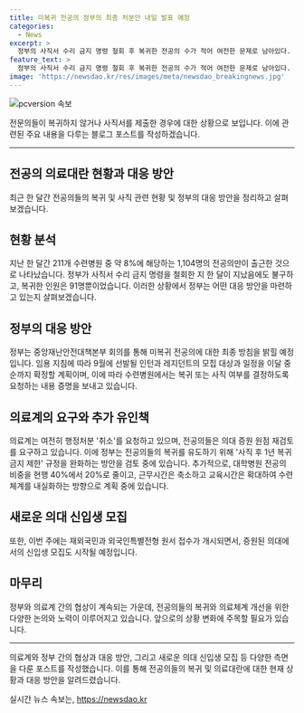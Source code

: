 ```yaml
---
title: 미복귀 전공의 정부의 최종 처분안 내일 발표 예정
categories:
  - News
excerpt: >
  정부의 사직서 수리 금지 명령 철회 후 복귀한 전공의 수가 적어 여전한 문제로 남아있다. 복귀유인책으로 사직 후 1년 복귀 금지 제한을 완화하고, 대학병원 전공의 비중을 줄이며 수련 체계를 개선하는 방침을 밝혔으나, 여전한 의료계 요구와 협상이 남아있다. 9월에는 새로운 인턴과 레지던트를 모집할 예정이며, 재외국민과 외국인 특별전형 원서 접수가 개시되어 의대 신입생 모집도 진행된다. 전체의 8% 정도만 복귀한 상황에서 미복귀 전공의에 대한 최종 방침을 내일(8일) 확정할 예정이다.
feature_text: >
  정부의 사직서 수리 금지 명령 철회 후 복귀한 전공의 수가 적어 여전한 문제로 남아있다. 복귀유인책으로 사직 후 1년 복귀 금지 제한을 완화하고, 대학병원 전공의 비중을 줄이며 수련 체계를 개선하는 방침을 밝혔으나, 여전한 의료계 요구와 협상이 남아있다. 9월에는 새로운 인턴과 레지던트를 모집할 예정이며, 재외국민과 외국인 특별전형 원서 접수가 개시되어 의대 신입생 모집도 진행된다. 전체의 8% 정도만 복귀한 상황에서 미복귀 전공의에 대한 최종 방침을 내일(8일) 확정할 예정이다.
image: 'https://newsdao.kr/res/images/meta/newsdao_breakingnews.jpg'
---
```


<p><img src="https://newsdao.kr/res/images/meta/newsdao_breakingnews.jpg" alt="pcversion 속보" /></p>

<p>전문의들이 복귀하지 않거나 사직서를 제출한 경우에 대한 상황으로 보입니다. 이에 관련된 주요 내용을 다루는 블로그 포스트를 작성하겠습니다. </p>

<hr />

<h2 data-ke-size="size26">전공의 의료대란 현황과 대응 방안</h2>

<p data-ke-size="size16">최근 한 달간 전공의들의 복귀 및 사직 관련 현황 및 정부의 대응 방안을 정리하고 살펴보겠습니다.</p>

<h2 data-ke-size="size26">현황 분석</h2>

<p data-ke-size="size16">지난 한 달간 211개 수련병원 중 약 8%에 해당하는 1,104명의 전공의만이 출근한 것으로 나타났습니다. 정부가 사직서 수리 금지 명령을 철회한 지 한 달이 지났음에도 불구하고, 복귀한 인원은 91명뿐이었습니다. 이러한 상황에서 정부는 어떤 대응 방안을 마련하고 있는지 살펴보겠습니다.</p>

<h2 data-ke-size="size26">정부의 대응 방안</h2>

<p data-ke-size="size16">정부는 중앙재난안전대책본부 회의를 통해 미복귀 전공의에 대한 최종 방침을 밝힐 예정입니다. 임용 지침에 따라 9월에 선발될 인턴과 레지던트의 모집 대상과 일정을 이달 중순까지 확정할 계획이며, 이에 따라 수련병원에서는 복귀 또는 사직 여부를 결정하도록 요청하는 내용 증명을 보내고 있습니다.</p>

<h2 data-ke-size="size26">의료계의 요구와 추가 유인책</h2>

<p data-ke-size="size16">의료계는 여전히 행정처분 '취소'를 요청하고 있으며, 전공의들은 의대 증원 원점 재검토를 요구하고 있습니다. 이에 정부는 전공의들의 복귀를 유도하기 위해 '사직 후 1년 복귀 금지 제한' 규정을 완화하는 방안을 검토 중에 있습니다. 추가적으로, 대학병원 전공의 비중을 현행 40%에서 20%로 줄이고, 근무시간은 축소하고 교육시간은 확대하여 수련 체계를 내실화하는 방향으로 계획 중에 있습니다.</p>

<h2 data-ke-size="size26">새로운 의대 신입생 모집</h2>

<p data-ke-size="size16">또한, 이번 주에는 재외국민과 외국인특별전형 원서 접수가 개시되면서, 증원된 의대에서의 신입생 모집도 시작될 예정입니다.</p>

<h2 data-ke-size="size26">마무리</h2>

<p data-ke-size="size16">정부와 의료계 간의 협상이 계속되는 가운데, 전공의들의 복귀와 의료체계 개선을 위한 다양한 논의와 노력이 이루어지고 있습니다. 앞으로의 상황 변화에 주목할 필요가 있습니다.</p>

<hr />

<p>의료계와 정부 간의 협상과 대응 방안, 그리고 새로운 의대 신입생 모집 등 다양한 측면을 다룬 포스트를 작성했습니다. 이를 통해 전공의들의 복귀 및 의료대란에 대한 현재 상황과 대응 방안을 알려드렸습니다.</p>
실시간 뉴스 속보는, <a href="https://newsdao.kr" rel="dofollow">https://newsdao.kr</a>


